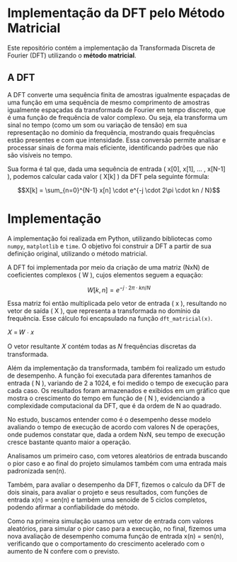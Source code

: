# Implementação da DFT pelo Método Matricial

Este repositório contém a implementação da Transformada Discreta de Fourier (DFT) utilizando o **método matricial**.

## A DFT

A DFT converte uma sequência finita de amostras igualmente espaçadas de uma função em uma sequência de mesmo comprimento de amostras igualmente espaçadas da transformada de Fourier em tempo discreto, que é uma função de frequência de valor complexo.
Ou seja, ela transforma um sinal no tempo (como um som ou variação de tensão) em sua representação no domínio da frequência, mostrando quais frequências estão presentes e com que intensidade. Essa conversão permite analisar e processar sinais de forma mais eficiente, identificando padrões que não são visíveis no tempo.



Sua forma é tal que, dada uma sequência de entrada \( x[0], x[1], ... , x[N-1] \), podemos calcular cada valor \( X[k] \) da DFT pela seguinte fórmula:


```math
X[k] = \sum_{n=0}^{N-1} x[n] \cdot e^{-j \cdot 2\pi \cdot kn / N}
```



# Implementação
A implementação foi realizada em Python, utilizando bibliotecas como `numpy`, `matplotlib` e `time`. O objetivo foi construir a DFT a partir de sua definição original, utilizando o método matricial.

A DFT foi implementada por meio da criação de uma matriz (NxN) de coeficientes complexos \( W \), cujos elementos seguem a equação:

```math
W[k, n] = e^{-j \cdot 2\pi \cdot kn / N}
```

Essa matriz foi então multiplicada pelo vetor de entrada \( x \), resultando no vetor de saída \( X \), que representa a transformada no domínio da frequência. Esse cálculo foi encapsulado na função `dft_matricial(x)`.

𝑋 = 𝑊 ⋅ 𝑥

O vetor resultante 𝑋 contém todas as 𝑁 frequências discretas da transformada. 

Além da implementação da transformada, também foi realizado um estudo de desempenho. A função foi executada para diferentes tamanhos de entrada \( N \), variando de 2 a 1024, e foi medido o tempo de execução para cada caso. Os resultados foram armazenados e exibidos em um gráfico que mostra o crescimento do tempo em função de \( N \), evidenciando a complexidade computacional da DFT, que é da ordem de N ao quadrado.


No estudo, buscamos entender como é o desempenho desse modelo avaliando o tempo de execução de acordo com valores N de operações, onde pudemos constatar que, dada a ordem NxN, seu tempo de execução cresce bastante quanto maior a operação.

Analisamos um primeiro caso, com vetores aleatórios de entrada buscando o pior caso e ao final do projeto simulamos também com uma entrada mais padronizada sen(n).

Também, para avaliar o desempenho da DFT, fizemos o calculo da DFT de dois sinais, para avaliar o projeto e seus resultados, com funções de entrada x(n) = sen(n) e também uma senoide de 5 ciclos completos, podendo afirmar a confiabilidade do método.

Como na primeira simulação usamos um vetor de entrada com valores aleatórios, para simular o pior caso para a execução, no final, fizemos uma nova avaliação de desempenho comuma função de entrada x(n) = sen(n), verificando que o comportamento do crescimento acelerado com o aumento de N confere com o previsto.







